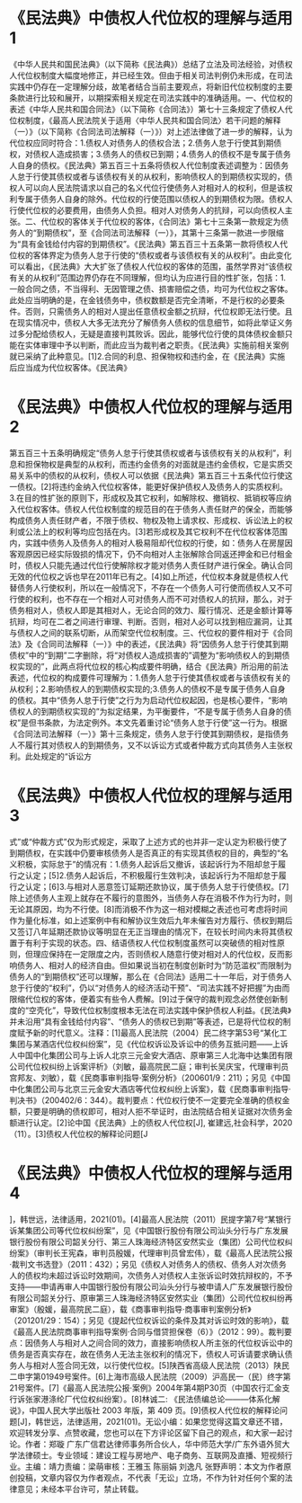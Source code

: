 # 《民法典》中债权人代位权的理解与适用1

《中华人民共和国民法典》（以下简称《民法典》）总结了立法及司法经验，对债权人代位权制度大幅度地修正，并已经生效。但由于相关司法判例仍未形成，在司法实践中仍存在一定理解分歧，故笔者结合当前主要观点，将新旧代位权制度的主要条款进行比较和展开，以期探索相关规定在司法实践中的准确适用。一、代位权的表述《中华人民共和国合同法》（以下简称《合同法》）第七十三条规定了债权人代位权制度，《最高人民法院关于适用〈中华人民共和国合同法〉若干问题的解释（一）》（以下简称《合同法司法解释（一）》）对上述法律做了进一步的解释，认为代位权应同时符合：1.债权人对债务人的债权合法；2.债务人怠于行使其到期债权，对债权人造成损害；3.债务人的债权已到期；4.债务人的债权不是专属于债务人自身的债权。《民法典》第五百三十五条将债权人代位制度表述调整为：因债务人怠于行使其债权或者与该债权有关的从权利，影响债权人的到期债权实现的，债权人可以向人民法院请求以自己的名义代位行使债务人对相对人的权利，但是该权利专属于债务人自身的除外。代位权的行使范围以债权人的到期债权为限。债权人行使代位权的必要费用，由债务人负担。相对人对债务人的抗辩，可以向债权人主张。二、代位权的客体关于代位权的客体，《合同法》第七十三条第一款规定为债务人的“到期债权”，至《合同法司法解释（一）》，其第十三条第一款进一步限缩为“具有金钱给付内容的到期债权”。《民法典》第五百三十五条第一款将债权人代位权的客体界定为债务人怠于行使的“债权或者与该债权有关的从权利”。由此变化可以看出，《民法典》大大扩张了债权人代位权的客体的范围，虽然学界对“该债权有关的从权利”范围边界仍存在不同理解，但均认为应进行目的性扩张，包括：1.一般合同之债，不当得利、无因管理之债、损害赔偿之债，均可为代位权之客体。此处应当明确的是，在金钱债务中，债权数额是否完全清晰，不是行权的必要条件。否则，只需债务人的相对人提出任意债权金额之抗辩，代位权即无法行使。且在现实情况中，债权人大多无法充分了解债务人债权的信息细节，如将此举证义务过多分配给债权人，无疑是直接判其败诉。因此，能够代位行使的具体债权金额只能在实体审理中予以判断，而此应当为裁判者之职责。《民法典》实施前相关案例就已采纳了此种意见。[1]2.合同的利息、担保物权和违约金，在《民法典》实施后应当成为代位权客体。《民法典》

# 《民法典》中债权人代位权的理解与适用2

第五百三十五条明确规定“债务人怠于行使其债权或者与该债权有关的从权利”，利息和担保物权是典型的从权利，而违约金债务的对面就是违约金债权，它是实质交易关系中的债权的从权利，债权人可以依据《民法典》第五百三十五条代位行使这一债权。[2]将违约金纳入代位权客体，能更好保护债权人及债务人的实质权利。3.在目的性扩张的原则下，形成权及其它权利，如解除权、撤销权、抵销权等应纳入代位权客体。债权人代位权制度的规范目的在于债务人责任财产的保全，而能够构成债务人责任财产者，不限于债权、物权及物上请求权、形成权、诉讼法上的权利或公法上的权利等均应包括在内。[3]若形成权及其它权利不在代位权客体范围内，实践中债务人及债务人的相对人极易阻却代位权的行使，如：债务人在房屋因客观原因已经实际毁损的情况下，仍不向相对人主张解除合同返还押金和已付租金时，债权人只能先通过代位行使解除权才能对债务人责任财产进行保全。确认合同无效的代位权之诉也早在2011年已有之。[4]如上所述，代位权本身就是债权人代替债务人行使权利，所以在一般情况下，不存在一个债务人可行使而债权人又不可行使的权利，也不存在一个相对人可对债务人而不可对债权人的抗辩，那么，对于债务相对人，债权人即是其相对人，无论合同的效力、履行情况、还是金额计算等抗辩，均可在二者之间进行审理、判断。否则，相对人必可以找到相应漏洞，让其与债权人之间的联系切断，从而架空代位权制度。三、代位权的要件相对于《合同法》及《合同司法解释（一）》中的表述，《民法典》将“因债务人怠于行使其到期债权”中的“到期”二字删除，将“对债权人造成损害的”调整为“影响债权人的到期债权实现的”，此两点将代位权的核心构成要件明确，结合《民法典》所沿用的前法表述，代位权的构成要件可理解为：1.债务人怠于行使其债权或者与该债权有关的从权利；2.影响债权人的到期债权实现的;3.债务人的债权不是专属于债务人自身的债权。其中“债务人怠于行使”之行为为启动代位权起因，也是核心要件，“影响债权人的到期债权实现的”为拟定结果，为平衡要件，“不是专属于债务人自身的债权”是但书条款，为法定例外。本文先着重讨论“债务人怠于行使”这一行为。根据《合同法司法解释（一）》第十三条规定，债务人怠于行使其到期债权，是指债务人不履行其对债权人的到期债务，又不以诉讼方式或者仲裁方式向其债务人主张权利。此处规定的“诉讼方

# 《民法典》中债权人代位权的理解与适用3

式”或“仲裁方式”仅为形式规定，采取了上述方式的也并非一定认定为积极行使了到期债权，在实践中仍要审核债务人是否真正的有实现其债权的目的，典型的“名义积极，实际怠于”的情况有：1.债务人起诉后又撤诉，该起诉行为不阻却怠于履行之认定；[5]2.债务人起诉后，不积极履行生效判决，该起诉行为不阻却怠于履行之认定；[6]3.与相对人恶意签订延期还款协议，属于债务人怠于行使债权。[7]除上述债务人主观上就存在不履行的意图外，当债务人存在消极不作为行为时，则无论其原因，均为不行使。[8]而消极不作为这一相对模糊之表述也可考虑将时间作为量化标准，如上述案例中有和解协议生效后九年未催告对方履行、债权到期后又签订八年延期还款协议等明显在无正当理由的情况下，在较长时间内未将其债权置于有利于实现的状态。四、结语债权人代位权制度虽然可以突破债的相对性原则，但理应保持在一定限度之内，否则债权人随意行使对相对人的代位权，反而影响债务人、相对人的经济自由。但如果说当初在制度创新时为“防范滥权”而限制为债务人的“到期债权”还可以理解，那么在《合同法》适用二十一年后，对于债务人怠于行使的“权利”，仍以“对债务人的经济活动干预”、“司法实践不好把握”为由而限缩代位权的客体，便着实有些令人费解。[9]过于保守的裁判观念必然使创新制度的“空壳化”，导致代位权制度根本无法在司法实践中保护债权人利益。《民法典》并未沿用“具有金钱给付内容”、“债务人的债权已到期”等表述，已是将代位权的制度赋予新的时代意义。注释：[1]最高人民法院（2004）民二终字第53号“某化工集团与某酒店代位权纠纷案”，见《代位权诉讼及诉讼中的债务互抵问题——上诉人中国中化集团公司与上诉人北京三元金安大酒店、原审第三人北海中达集团有限公司代位权纠纷上诉案评析》（刘敏，最高院民二庭；审判长吴庆宝，代理审判员宫邦友、刘敏），载《民商事审判指导·案例分析》（200601/9：211）；另见《中国中化集团公司与北京三元金安大酒店等代位权纠纷上诉案》，载《民商事审判指导·判决书》（200402/6：344）。裁判要点：代位权行使不一定要完全准确的债权金额，只要是明确的债权即可，相对人拒不举证时，由法院结合相关证据对次债务金额进行认定。[2]论中国《民法典》上的债权人代位权[J], 崔建远,社会科学，2020（11）。[3]债权人代位权的解释论问题[J

# 《民法典》中债权人代位权的理解与适用4

]，韩世远，法律适用，2021(01)。[4]最高人民法院（2011）民提字第7号“某银行诉某集团公司等代位权纠纷案”，见《中国银行股份有限公司汕头分行与广东发展银行股份有限公司韶关分行、第三人珠海经济特区安然实业（集团）公司代位权纠纷案》（审判长王宪森，审判员殷媛，代理审判员曾宏伟），载《最高人民法院公报·裁判文书选登》（2011：432）；另见《债权人对债务人的债权、债务人对次债务人的债权均未超过诉讼时效期间，次债务人对债权人主张诉讼时效抗辩权的，不予支持——申请再审人中国银行股份有限公司汕头分行与被申请人广东发展银行股份有限公司韶关分行、原审第三人珠海经济特区安然实业（集团）公司代位权纠纷再审案》（殷媛，最高院民二庭），载《商事审判指导·商事审判案例分析》（201201/29：154）；另见《提起代位权诉讼的条件及其对诉讼时效的影响》，载《最高人民法院商事审判指导案例·合同与借贷担保卷（6）》（2012：99）。裁判要点：因债务人与相对人之间合同的效力，直接影响债权人所主张的代位权诉讼中的债务是否真实存在，故在债务人无法主张权利的情况下，债权人可诉请要求确认债务人与相对人签合同无效，以行使代位权。[5]陕西省高级人民法院（2013）陕民二申字第01949号案件。[6]上海市高级人民法院（2009）沪高民一（民）终字第21号案件。[7]《最高人民法院公报·案例》2004年第4期P30页（中国农行汇金支行诉张家港涤纶厂代位权纠纷案）。[8]林诚二: 《民法债编总论———体系化解说》，中国人民大学出版社 2003 年版，第 409 页。[9]债权人代位权的解释论问题[J]，韩世远，法律适用，2021(01)。无讼小编：如果您觉得这篇文章还不错，欢迎转发分享、点赞收藏，您也可以在下方评论区留下自己的观点，和大家一起讨论。作者：郑璇 广东广信君达律师事务所合伙人，华中师范大学/广东外语外贸大学法律硕士。专业领域：建设工程与房地产、电子商务、互联网及直播、短视频行业。主编：靖力责编：梁萌审核：王雅玉 陈丽娟 刘逸凡 张野声明：本文为作者原创投稿，文章内容仅为作者观点，不代表「无讼」立场，不作为针对任何个案的法律意见；未经本平台许可，禁止转载。

